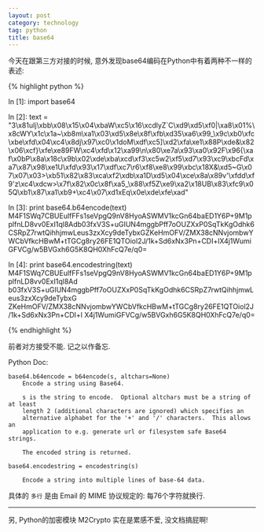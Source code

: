 ```yaml
---
layout: post
category: technology
tag: python
title: base64
---
```




今天在跟第三方对接的时候, 意外发现base64编码在Python中有着两种不一样的表述:

{% highlight python %}

In [1]: import base64

In [2]: text = "3\x81uIj\xbb\x08\x15\x04\xbaW\xc5\x16\xcdlyZ`C\xd9\xd5\xf0|\xa8\x01%\x8cWY\x1c\x1a~\xb8m\xa1\x03\xd5\x8e\x8f\xfb\xd35\xa6\x99_\x9c\xb0\xfc\xbe\xfd\x04\xc4\x8dj\x97\xc0\x1doM\xdf\xc5]\xd2\xfa\xe1\x88P\xde&\x82\x06\xcf}\xfe\xe89FW\xc4\xfd\x12\xa99\n\x80\xe7a\x93\xa0\x92F\x96{\xaf\x0bP\x8a\x18c\x9b\x02\xde\xba\xcd\xf3\xc5w2\xf5\xd7\x93\xc9\xbcFd\xa7\x87\x98\xe1U\xfd\x93\x17\xdf\xc7\r6\xf8\xe8\x99\xbc\x18X&\xd5~G\x07\x07\x03>\xb51\x82\x83\xca\xf2\xdb\xa1D\xd5\x04\xce\x8a\x89v'\xfdd\xf9'z\xc4\xdcw>\x7f\x82\x0c\x8f\xa5_\x88\xf5Z\xe9\xa2\x18UB\x83\xfc9\x05Q\xb1\x87\xa1\xb9+\xc4\x07\xd1xEq\x0e\xde\xfe\xad"

In [3]: print base64.b64encode(text)
M4F1SWq7CBUEulfFFs1seVpgQ9nV8HyoASWMV1kcGn64baED1Y6P+9M1pplfnLD8vv0ExI1ql8Adb03fxV3S+uGIUN4mggbPff7oOUZXxP0SqTkKgOdhk6CSRpZ7rwtQihhjmwLeus3zxXcy9deTybxGZKeHmOFV/ZMX38cNNvjombwYWCbVfkcHBwM+tTGCg8ry26FE1QTOiol2J/1k+Sd6xNx3Pn+CDI+lX4j1WumiGFVCg/w5BVGxh6G5K8QH0XhFcQ7e/q0=

In [4]: print base64.encodestring(text)
M4F1SWq7CBUEulfFFs1seVpgQ9nV8HyoASWMV1kcGn64baED1Y6P+9M1pplfnLD8vv0ExI1ql8Ad
b03fxV3S+uGIUN4mggbPff7oOUZXxP0SqTkKgOdhk6CSRpZ7rwtQihhjmwLeus3zxXcy9deTybxG
ZKeHmOFV/ZMX38cNNvjombwYWCbVfkcHBwM+tTGCg8ry26FE1QTOiol2J/1k+Sd6xNx3Pn+CDI+l
X4j1WumiGFVCg/w5BVGxh6G5K8QH0XhFcQ7e/q0=

{% endhighlight %}

前者对方接受不能. 记之以作备忘.

Python Doc:

    base64.b64encode = b64encode(s, altchars=None)
        Encode a string using Base64.

        s is the string to encode.  Optional altchars must be a string of at least
        length 2 (additional characters are ignored) which specifies an
        alternative alphabet for the '+' and '/' characters.  This allows an
        application to e.g. generate url or filesystem safe Base64 strings.

        The encoded string is returned.

    base64.encodestring = encodestring(s)

        Encode a string into multiple lines of base-64 data.

具体的 `多行` 是由 Email 的 MIME 协议规定的: 每76个字符就换行.

----

另, Python的加密模块 M2Crypto 实在是累感不爱, 没文档搞屁啊!
